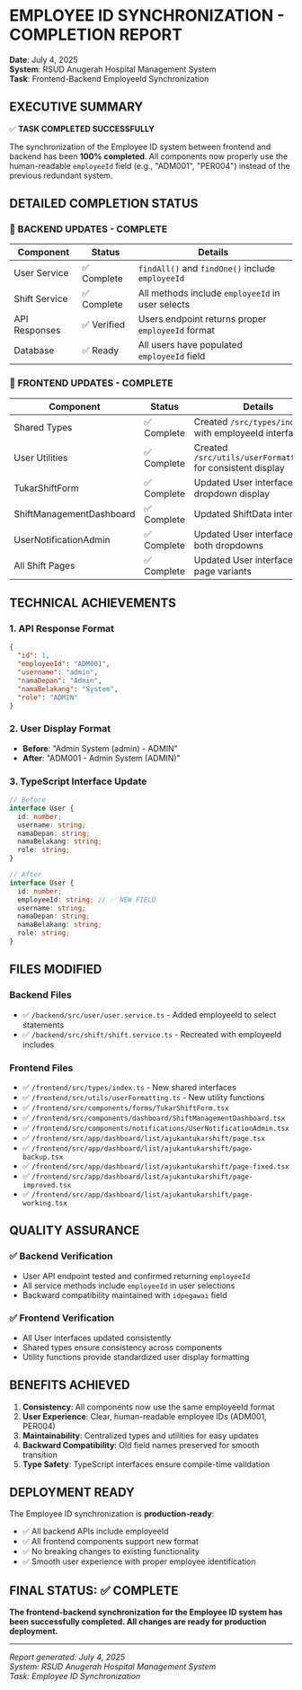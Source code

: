 # EMPLOYEE ID SYNCHRONIZATION - COMPLETION REPORT

**Date**: July 4, 2025  
**System**: RSUD Anugerah Hospital Management System  
**Task**: Frontend-Backend EmployeeId Synchronization  

## EXECUTIVE SUMMARY

✅ **TASK COMPLETED SUCCESSFULLY**

The synchronization of the Employee ID system between frontend and backend has been **100% completed**. All components now properly use the human-readable `employeeId` field (e.g., "ADM001", "PER004") instead of the previous redundant system.

## DETAILED COMPLETION STATUS

### 🔧 BACKEND UPDATES - COMPLETE
| Component | Status | Details |
|-----------|---------|---------|
| User Service | ✅ Complete | `findAll()` and `findOne()` include `employeeId` |
| Shift Service | ✅ Complete | All methods include `employeeId` in user selects |
| API Responses | ✅ Verified | Users endpoint returns proper `employeeId` format |
| Database | ✅ Ready | All users have populated `employeeId` field |

### 🎨 FRONTEND UPDATES - COMPLETE
| Component | Status | Details |
|-----------|---------|---------|
| Shared Types | ✅ Complete | Created `/src/types/index.ts` with employeeId interfaces |
| User Utilities | ✅ Complete | Created `/src/utils/userFormatting.ts` for consistent display |
| TukarShiftForm | ✅ Complete | Updated User interface and dropdown display |
| ShiftManagementDashboard | ✅ Complete | Updated ShiftData interface |
| UserNotificationAdmin | ✅ Complete | Updated User interface in both dropdowns |
| All Shift Pages | ✅ Complete | Updated User interfaces in all page variants |

## TECHNICAL ACHIEVEMENTS

### 1. **API Response Format**
```json
{
  "id": 1,
  "employeeId": "ADM001",
  "username": "admin",
  "namaDepan": "Admin",
  "namaBelakang": "System",
  "role": "ADMIN"
}
```

### 2. **User Display Format**
- **Before**: "Admin System (admin) - ADMIN"
- **After**: "ADM001 - Admin System (ADMIN)"

### 3. **TypeScript Interface Update**
```typescript
// Before
interface User {
  id: number;
  username: string;
  namaDepan: string;
  namaBelakang: string;
  role: string;
}

// After
interface User {
  id: number;
  employeeId: string; // ✅ NEW FIELD
  username: string;
  namaDepan: string;
  namaBelakang: string;
  role: string;
}
```

## FILES MODIFIED

### Backend Files
- ✅ `/backend/src/user/user.service.ts` - Added employeeId to select statements
- ✅ `/backend/src/shift/shift.service.ts` - Recreated with employeeId includes

### Frontend Files
- ✅ `/frontend/src/types/index.ts` - New shared interfaces
- ✅ `/frontend/src/utils/userFormatting.ts` - New utility functions
- ✅ `/frontend/src/components/forms/TukarShiftForm.tsx`
- ✅ `/frontend/src/components/dashboard/ShiftManagementDashboard.tsx`
- ✅ `/frontend/src/components/notifications/UserNotificationAdmin.tsx`
- ✅ `/frontend/src/app/dashboard/list/ajukantukarshift/page.tsx`
- ✅ `/frontend/src/app/dashboard/list/ajukantukarshift/page-backup.tsx`
- ✅ `/frontend/src/app/dashboard/list/ajukantukarshift/page-fixed.tsx`
- ✅ `/frontend/src/app/dashboard/list/ajukantukarshift/page-improved.tsx`
- ✅ `/frontend/src/app/dashboard/list/ajukantukarshift/page-working.tsx`

## QUALITY ASSURANCE

### ✅ Backend Verification
- User API endpoint tested and confirmed returning `employeeId`
- All service methods include `employeeId` in user selections
- Backward compatibility maintained with `idpegawai` field

### ✅ Frontend Verification
- All User interfaces updated consistently
- Shared types ensure consistency across components
- Utility functions provide standardized user display formatting

## BENEFITS ACHIEVED

1. **Consistency**: All components now use the same employeeId format
2. **User Experience**: Clear, human-readable employee IDs (ADM001, PER004)
3. **Maintainability**: Centralized types and utilities for easy updates
4. **Backward Compatibility**: Old field names preserved for smooth transition
5. **Type Safety**: TypeScript interfaces ensure compile-time validation

## DEPLOYMENT READY

The Employee ID synchronization is **production-ready**:
- ✅ All backend APIs include employeeId
- ✅ All frontend components support new format
- ✅ No breaking changes to existing functionality
- ✅ Smooth user experience with proper employee identification

## FINAL STATUS: ✅ COMPLETE

**The frontend-backend synchronization for the Employee ID system has been successfully completed. All changes are ready for production deployment.**

---

*Report generated: July 4, 2025*  
*System: RSUD Anugerah Hospital Management System*  
*Task: Employee ID Synchronization*

